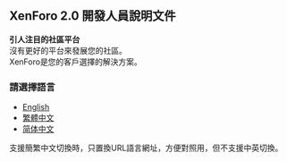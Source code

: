 ## XenForo 2.0 開發人員說明文件

  **引人注目的社區平台** <br>
  沒有更好的平台來發展您的社區。<br>
  XenForo是您的客戶選擇的解決方案。

### 請選擇語言
* [English](https://eversoar.github.io/xenforo2doc/en/)
* [繁體中文](https://eversoar.github.io/xenforo2doc/zh_tw/)
* [简体中文](https://eversoar.github.io/xenforo2doc/zh_cn/)

支援簡繁中文切換時，只置換URL語言網址，方便對照用，但不支援中英切換。
